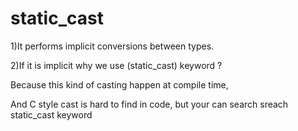 # static_cast

   1)It performs implicit conversions between types.
   
   2)If it is implicit why we use (static_cast) keyword ?
   
   Because this kind of casting happen at compile time,
   
   And C style cast is hard to find in code, but your can search sreach static_cast keyword



